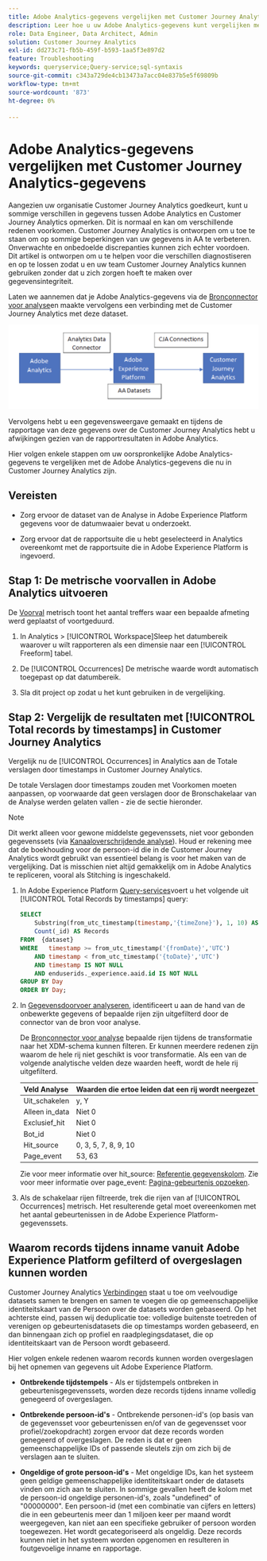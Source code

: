 ```yaml
---
title: Adobe Analytics-gegevens vergelijken met Customer Journey Analytics-gegevens
description: Leer hoe u uw Adobe Analytics-gegevens kunt vergelijken met gegevens in Customer Journey Analytics
role: Data Engineer, Data Architect, Admin
solution: Customer Journey Analytics
exl-id: dd273c71-fb5b-459f-b593-1aa5f3e897d2
feature: Troubleshooting
keywords: queryservice;Query-service;sql-syntaxis
source-git-commit: c343a729de4cb13473a7acc04e837b5e5f69809b
workflow-type: tm+mt
source-wordcount: '873'
ht-degree: 0%

---
```


# Adobe Analytics-gegevens vergelijken met Customer Journey Analytics-gegevens

Aangezien uw organisatie Customer Journey Analytics goedkeurt, kunt u sommige verschillen in gegevens tussen Adobe Analytics en Customer Journey Analytics opmerken. Dit is normaal en kan om verschillende redenen voorkomen. Customer Journey Analytics is ontworpen om u toe te staan om op sommige beperkingen van uw gegevens in AA te verbeteren. Onverwachte en onbedoelde discrepanties kunnen zich echter voordoen. Dit artikel is ontworpen om u te helpen voor die verschillen diagnostiseren en op te lossen zodat u en uw team Customer Journey Analytics kunnen gebruiken zonder dat u zich zorgen hoeft te maken over gegevensintegriteit.

Laten we aannemen dat je Adobe Analytics-gegevens via de [Bronconnector voor analyse](https://experienceleague.adobe.com/docs/experience-platform/sources/ui-tutorials/create/adobe-applications/analytics.html)en maakte vervolgens een verbinding met de Customer Journey Analytics met deze dataset.

![De gegevensstroom van Adobe Analytics door de gegevensschakelaar aan Adobe Experience Platform en aan de Analyse van de Reis van de klant gebruikend verbindingen CJA.](assets/compare.png)

Vervolgens hebt u een gegevensweergave gemaakt en tijdens de rapportage van deze gegevens over de Customer Journey Analytics hebt u afwijkingen gezien van de rapportresultaten in Adobe Analytics.

Hier volgen enkele stappen om uw oorspronkelijke Adobe Analytics-gegevens te vergelijken met de Adobe Analytics-gegevens die nu in Customer Journey Analytics zijn.

## Vereisten

* Zorg ervoor de dataset van de Analyse in Adobe Experience Platform gegevens voor de datumwaaier bevat u onderzoekt.

* Zorg ervoor dat de rapportsuite die u hebt geselecteerd in Analytics overeenkomt met de rapportsuite die in Adobe Experience Platform is ingevoerd.

## Stap 1: De metrische voorvallen in Adobe Analytics uitvoeren

De [Voorval](https://experienceleague.adobe.com/docs/analytics/components/metrics/occurrences.html) metrisch toont het aantal treffers waar een bepaalde afmeting werd geplaatst of voortgeduurd.

1. In Analytics > [!UICONTROL Workspace]Sleep het datumbereik waarover u wilt rapporteren als een dimensie naar een [!UICONTROL Freeform] tabel.

1. De [!UICONTROL Occurrences] De metrische waarde wordt automatisch toegepast op dat datumbereik.

1. Sla dit project op zodat u het kunt gebruiken in de vergelijking.

## Stap 2: Vergelijk de resultaten met [!UICONTROL Total records by timestamps] in Customer Journey Analytics

Vergelijk nu de [!UICONTROL Occurrences] in Analytics aan de Totale verslagen door timestamps in Customer Journey Analytics.

De totale Verslagen door timestamps zouden met Voorkomen moeten aanpassen, op voorwaarde dat geen verslagen door de Bronschakelaar van de Analyse werden gelaten vallen - zie de sectie hieronder.

>[!NOTE]
>
>Dit werkt alleen voor gewone middelste gegevenssets, niet voor gebonden gegevenssets (via [Kanaaloverschrijdende analyse](/help/cca/overview.md)). Houd er rekening mee dat de boekhouding voor de persoon-id die in de Customer Journey Analytics wordt gebruikt van essentieel belang is voor het maken van de vergelijking. Dat is misschien niet altijd gemakkelijk om in Adobe Analytics te repliceren, vooral als Stitching is ingeschakeld.

1. In Adobe Experience Platform [Query-services](https://experienceleague.adobe.com/docs/experience-platform/query/best-practices/adobe-analytics.html)voert u het volgende uit [!UICONTROL Total Records by timestamps] query:

   ```sql
   SELECT
       Substring(from_utc_timestamp(timestamp,'{timeZone}'), 1, 10) AS Day,
       Count(_id) AS Records 
   FROM  {dataset}
   WHERE   timestamp >= from_utc_timestamp('{fromDate}','UTC')
       AND timestamp < from_utc_timestamp('{toDate}','UTC')
       AND timestamp IS NOT NULL
       AND enduserids._experience.aaid.id IS NOT NULL
   GROUP BY Day
   ORDER BY Day; 
   ```

1. In [Gegevensdoorvoer analyseren](https://experienceleague.adobe.com/docs/analytics/export/analytics-data-feed/data-feed-contents/datafeeds-reference.html), identificeert u aan de hand van de onbewerkte gegevens of bepaalde rijen zijn uitgefilterd door de connector van de bron voor analyse.

   De [Bronconnector voor analyse](https://experienceleague.adobe.com/docs/experience-platform/sources/ui-tutorials/create/adobe-applications/analytics.html) bepaalde rijen tijdens de transformatie naar het XDM-schema kunnen filteren. Er kunnen meerdere redenen zijn waarom de hele rij niet geschikt is voor transformatie. Als een van de volgende analytische velden deze waarden heeft, wordt de hele rij uitgefilterd.

   | Veld Analyse | Waarden die ertoe leiden dat een rij wordt neergezet |
   | --- | --- |
   | Uit_schakelen | y, Y |
   | Alleen in_data | Niet 0 |
   | Exclusief_hit | Niet 0 |
   | Bot_id | Niet 0 |
   | Hit_source | 0, 3, 5, 7, 8, 9, 10 |
   | Page_event | 53, 63 |

   Zie voor meer informatie over hit\_source: [Referentie gegevenskolom](https://experienceleague.adobe.com/docs/analytics/export/analytics-data-feed/data-feed-contents/datafeeds-reference.html?lang=en). Zie voor meer informatie over page\_event: [Pagina-gebeurtenis opzoeken](https://experienceleague.adobe.com/docs/analytics/export/analytics-data-feed/data-feed-contents/datafeeds-page-event.html?lang=en).

1. Als de schakelaar rijen filtreerde, trek die rijen van af [!UICONTROL Occurrences] metrisch. Het resulterende getal moet overeenkomen met het aantal gebeurtenissen in de Adobe Experience Platform-gegevenssets.

## Waarom records tijdens inname vanuit Adobe Experience Platform gefilterd of overgeslagen kunnen worden

Customer Journey Analytics [Verbindingen](/help/connections/create-connection.md) staat u toe om veelvoudige datasets samen te brengen en samen te voegen die op gemeenschappelijke identiteitskaart van de Persoon over de datasets worden gebaseerd. Op het achterste eind, passen wij deduplicatie toe: volledige buitenste toetreden of verenigen op gebeurtenisdatasets die op timestamps worden gebaseerd, en dan binnengaan zich op profiel en raadplegingsdataset, die op identiteitskaart van de Persoon wordt gebaseerd.

Hier volgen enkele redenen waarom records kunnen worden overgeslagen bij het opnemen van gegevens uit Adobe Experience Platform.

* **Ontbrekende tijdstempels** - Als er tijdstempels ontbreken in gebeurtenisgegevenssets, worden deze records tijdens inname volledig genegeerd of overgeslagen.

* **Ontbrekende persoon-id&#39;s** - Ontbrekende personen-id&#39;s (op basis van de gegevensset voor gebeurtenissen en/of van de gegevensset voor profiel/zoekopdracht) zorgen ervoor dat deze records worden genegeerd of overgeslagen. De reden is dat er geen gemeenschappelijke IDs of passende sleutels zijn om zich bij de verslagen aan te sluiten.

* **Ongeldige of grote persoon-id&#39;s** - Met ongeldige IDs, kan het systeem geen geldige gemeenschappelijke identiteitskaart onder de datasets vinden om zich aan te sluiten. In sommige gevallen heeft de kolom met de persoon-id ongeldige personen-id&#39;s, zoals &quot;undefined&quot; of &quot;00000000&quot;. Een persoon-id (met een combinatie van cijfers en letters) die in een gebeurtenis meer dan 1 miljoen keer per maand wordt weergegeven, kan niet aan een specifieke gebruiker of persoon worden toegewezen. Het wordt gecategoriseerd als ongeldig. Deze records kunnen niet in het systeem worden opgenomen en resulteren in foutgevoelige inname en rapportage.
